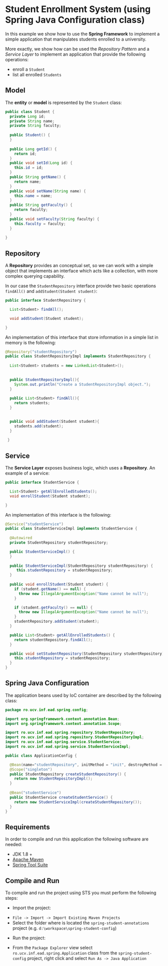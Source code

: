 Student Enrollment System (using Spring Java Configuration class)
========================================================

In this example we show how to use the __Spring Framework__ to implement a simple application that manipulates students enrolled to a university.

More exactly, we show how can be used the _Repository Pattern_ and a _Service Layer_ to implement an application that provide the following operations:

* enroll a `Student`
* list all enrolled `Students`

 
Model
-----
The __entity__ or __model__ is represented by the `Student` class:
 
```java
public class Student {
  private Long id;
  private String name;
  private String faculty;
  
  public Student() {
  }
  
  public Long getId() {
    return id;
  }
  public void setId(Long id) {
    this.id = id;
  }
  public String getName() {
    return name;
  }
  public void setName(String name) {
    this.name = name;
  }
  public String getFaculty() {
    return faculty;
  }
  public void setFaculty(String faculty) {
    this.faculty = faculty;
  }
 
}

```

Repository
----------
A __Repository__ provides an conceptual set, so we can work with a simple object that implements an interface which acts like a collection, with more complex querying capability. 

In our case the `StudentRepository` interface provide two basic operations `findAll()` and `addStudent(Student student)`:

```java
public interface StudentRepository {

  List<Student> findAll();

  void addStudent(Student student);

}
``` 

An implementation of this interface that store information in a simple list in memory is the following:

```java
@Repository("studentRepository")
public class StudentRepositoryImpl implements StudentRepository {
     
  List<Student> students = new LinkedList<Student>();
  
  
  public StudentRepositoryImpl(){
    System.out.println("Create a StudentRepositoryImpl object.");
  }
  
  public List<Student> findAll(){
    return students;
  }
  

  public void addStudent(Student student){
    students.add(student);
  }
   
 }
```

Service
-------
The __Service Layer__ exposes business logic, which uses a __Repository__.
An example of a service:

```java
public interface StudentService {

  List<Student> getAllEnrolledStudents();
  void enrollStudent(Student student);

}
```

An implementation of this interface is the following:

```java
@Service("studentService")
public class StudentServiceImpl implements StudentService {
  
  @Autowired
  private StudentRepository studentRepository;

  public StudentServiceImpl() {
  }
  
  public StudentServiceImpl(StudentRepository studentRepository) {
     this.studentRepository = studentRepository;
  }
  
  public void enrollStudent(Student student) {
    if (student.getName() == null) {
      throw new IllegalArgumentException("Name cannot be null");
    }

    if (student.getFaculty() == null) {
      throw new IllegalArgumentException("Name cannot be null");
    }
    studentRepository.addStudent(student);
  }

  public List<Student> getAllEnrolledStudents() {
    return studentRepository.findAll();
  }

  public void setStudentRepository(StudentRepository studentRepository) {
    this.studentRepository = studentRepository;
  }
}
```

Spring Java Configuration
-------------------------
The application beans used by IoC container are described by the following class:

```java
package ro.ucv.inf.ead.spring.config;

import org.springframework.context.annotation.Bean;
import org.springframework.context.annotation.Scope;

import ro.ucv.inf.ead.spring.repository.StudentRepository;
import ro.ucv.inf.ead.spring.repository.StudentRepositoryImpl;
import ro.ucv.inf.ead.spring.service.StudentService;
import ro.ucv.inf.ead.spring.service.StudentServiceImpl;

public class ApplicationConfig {

  @Bean(name="studentRepository", initMethod = "init", destroyMethod = "shutdown" )
  @Scope("singleton")
  public StudentRepository createStudentRepository() {
    return new StudentRepositoryImpl();
  }
  
  @Bean("studentService")
  public StudentService createStudentService() {
    return new StudentServiceImpl(createStudentRepository());
  }
}
```

Requirements
------------
In order to compile and run this application the following software are needed:

* JDK 1.8 +
* [Apache Maven](https://maven.apache.org) 
* [Spring Tool Suite](https://spring.io/tools)

Compile and Run
---------------
To compile and run the project using STS you must perform the following steps:

* Import the project:
 - `File -> Import -> Import Existing Maven Projects`
 -  Select the folder where is located the `spring-student-annotations` project (e.g. `d:\workspace\spring-student-config`)
* Run the project:
 - From the `Package Explorer` view select `ro.ucv.inf.ead.spring.Application`  class from the `spring-student-config` project, right click and select `Run As -> Java Application`
